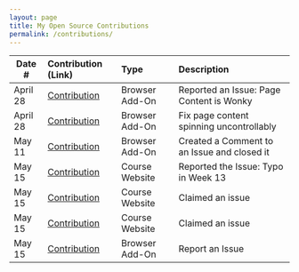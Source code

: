 ```yaml
---
layout: page
title: My Open Source Contributions
permalink: /contributions/
---
```


<!--
Type of the contribution should be "Wikipedia edit", "OpenStreet Map feature", "Documentation", "Course website", "Blog",
"Browser Add-on", etc.

The description should include a brief summary of what you did.

The link should bring us to a public page that shows your contribution. 

Replace the first row with your own contribution. 

-->

| Date #       | Contribution (Link)  | Type  | Description |
|---|:---|:---|:---|
| April 28 | [Contribution](https://github.com/ossd-sp22/slap-a-fetti/issues/7)  | Browser Add-On  | Reported an Issue: Page Content is Wonky |
| April 28 | [Contribution](https://github.com/ossd-sp22/slap-a-fetti/pull/8)  | Browser Add-On  | Fix page content spinning uncontrollably |
| May 11 | [Contribution](https://github.com/ossd-sp22/slap-a-fetti/issues/7#issuecomment-1124448422)  | Browser Add-On  | Created a Comment to an Issue and closed it |
| May 15 | [Contribution](https://github.com/joannakl/ossd/issues/33)  | Course Website  | Reported the Issue: Typo in Week 13 |
| May 15 | [Contribution](https://github.com/joannakl/ossd/issues/16#issuecomment-1127068078)  | Course Website  | Claimed an issue |
| May 15 | [Contribution](https://github.com/joannakl/ossd/issues/20#issuecomment-1127066768)  | Course Website  | Claimed an issue |
| May 15 | [Contribution](https://github.com/ossd-sp22/searchionary/issues/4)  | Browser Add-On  | Report an Issue |


